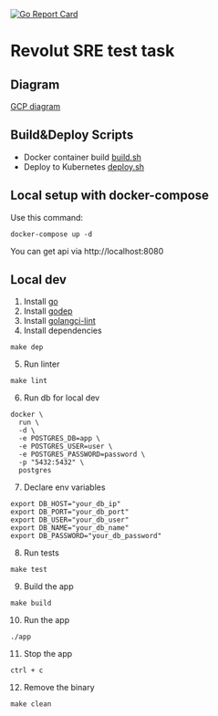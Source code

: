 [![Go Report Card](https://goreportcard.com/badge/github.com/mxssl/revolut-sre-test-task)](https://goreportcard.com/report/github.com/mxssl/revolut-sre-test-task)

# Revolut SRE test task

## Diagram

[GCP diagram](https://github.com/mxssl/revolut-sre-test-task/blob/master/gcp_diagram.pdf)

## Build&Deploy Scripts

- Docker container build [build.sh]()
- Deploy to Kubernetes [deploy.sh]()

## Local setup with docker-compose

Use this command:

```
docker-compose up -d
```

You can get api via http://localhost:8080

## Local dev

1. Install [go](https://golang.org/dl)
2. Install [godep](https://golang.github.io/dep)
3. Install [golangci-lint](https://github.com/golangci/golangci-lint)
4. Install dependencies

```
make dep
```

5. Run linter

```
make lint
```

6. Run db for local dev

```
docker \
  run \
  -d \
  -e POSTGRES_DB=app \
  -e POSTGRES_USER=user \
  -e POSTGRES_PASSWORD=password \
  -p "5432:5432" \
  postgres
```

7. Declare env variables

```
export DB_HOST="your_db_ip"
export DB_PORT="your_db_port"
export DB_USER="your_db_user"
export DB_NAME="your_db_name"
export DB_PASSWORD="your_db_password"
```

8. Run tests

```
make test
```

9. Build the app

```
make build
```

10. Run the app

```
./app
```

11. Stop the app

```
ctrl + c
```

12. Remove the binary

```
make clean
```
